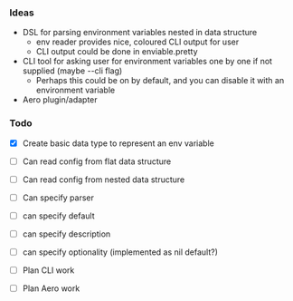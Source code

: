### Ideas

- DSL for parsing environment variables nested in data structure
  - env reader provides nice, coloured CLI output for user
  - CLI output could be done in enviable.pretty
- CLI tool for asking user for environment variables one by one if not supplied (maybe --cli flag)
  - Perhaps this could be on by default, and you can disable it with an environment variable  
- Aero plugin/adapter
  


### Todo
- [X] Create basic data type to represent an env variable
- [ ] Can read config from flat data structure
- [ ] Can read config from nested data structure
- [ ] Can specify parser
- [ ] can specify default
- [ ] can specify description
- [ ] can specify optionality (implemented as nil default?)

- [ ] Plan CLI work

- [ ] Plan Aero work
